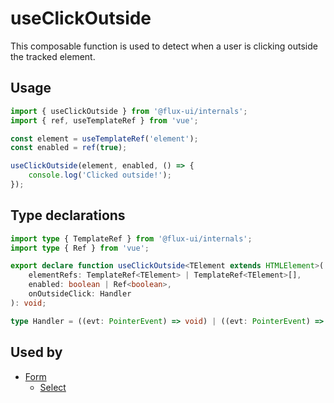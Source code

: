 # useClickOutside

This composable function is used to detect when a user is clicking outside the tracked element.

## Usage

```ts
import { useClickOutside } from '@flux-ui/internals';
import { ref, useTemplateRef } from 'vue';

const element = useTemplateRef('element');
const enabled = ref(true);

useClickOutside(element, enabled, () => {
    console.log('Clicked outside!');
});
```

## Type declarations

```ts
import type { TemplateRef } from '@flux-ui/internals';
import type { Ref } from 'vue';

export declare function useClickOutside<TElement extends HTMLElement>(
    elementRefs: TemplateRef<TElement> | TemplateRef<TElement>[],
    enabled: boolean | Ref<boolean>,
    onOutsideClick: Handler
): void;

type Handler = ((evt: PointerEvent) => void) | ((evt: PointerEvent) => Promise<void>); 
```

## Used by

- [Form](../../guide/components/form)
    - [Select](../../guide/components/form/select)
